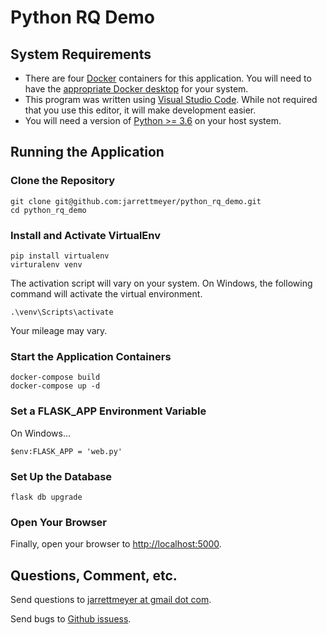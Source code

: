 # Python RQ Demo

## System Requirements

* There are four [Docker](https://www.docker.com/) containers for this application. You will need to have the [appropriate Docker desktop](https://www.docker.com/products/docker-desktop) for your system.
* This program was written using [Visual Studio Code](https://code.visualstudio.com/). While not required that you use this editor, it will make development easier.
* You will need a version of [Python >= 3.6](https://www.python.org/) on your host system.

## Running the Application

### Clone the Repository

```
git clone git@github.com:jarrettmeyer/python_rq_demo.git
cd python_rq_demo
```

### Install and Activate VirtualEnv

```
pip install virtualenv
virturalenv venv
```

The activation script will vary on your system. On Windows, the following command will activate the virtual environment.

```
.\venv\Scripts\activate
```

Your mileage may vary.

### Start the Application Containers

```
docker-compose build
docker-compose up -d
```

### Set a FLASK_APP Environment Variable

On Windows...

```
$env:FLASK_APP = 'web.py'
```

### Set Up the Database

```
flask db upgrade
```

### Open Your Browser

Finally, open your browser to [http://localhost:5000](http://localhost:5000).

## Questions, Comment, etc.

Send questions to [jarrettmeyer at gmail dot com](mailto:jarrettmeyer@gmail.com).

Send bugs to [Github issuess](https://github.com/jarrettmeyer/python_rq_demo/issues).
